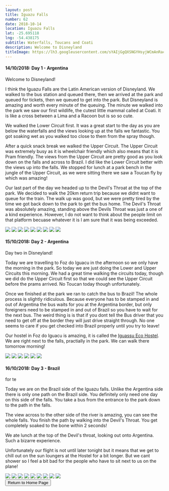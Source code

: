 ```yaml
---
layout: post
title: Iguazu Falls
number: 62
date: 2018-10-14
location: Iguazu Falls
lat: -25.695118
lng: -54.438175
subtitle: Waterfalls, Toucans and Coati
description: Welcome to Disneyland
titleImage: https://lh3.googleusercontent.com/sYAIjGgQXSNGYHsyjWCmAnRacl7FkR0CmkFZyenypODJkHfMhMq7GI8Jnnwgd6XjEvVBdOAv0r1yuQRIiOWPA-Lz3GUg8yYx-T_YF2tgHY5J_qp3kBV3CcnB_4XsvmdPYXriqlWbEnk=w2400
---
```


<h4>14/10/2018: Day 1 - Argentina</h4>

Welcome to Disneyland! 

I think the Iguazu Falls are the Latin American version of Disneyland. We walked to the bus station and queued there, then we arrived at the park and queued for tickets, then we queued to get into the park.
But Disneyland is amazing and worth every minute of the queuing. The minute we walked into the park we saw our first wildlife, the cutest little mammal called at Coati. It is like a cross between a Lima and a Racoon but is so so cute.

We walked the Lower Circuit first. It was a great start to the day as you are below the waterfalls and the views looking up at the falls we fantastic. You got soaking wet as you walked too close to them from the spray though. 

After a quick snack break we walked the Upper Circuit. The Upper Circuit was extremely busy as it is wheelchair friendly which also means that it is Pram friendly. The views from the Upper Circuit are pretty good as you look down on the falls and across to Brazil. I did like the Lower Circuit better with the views up into the falls. 
We stopped for lunch at a park bench in the jungle of the Upper Circuit, as we were sitting there we saw a Toucan fly by which was amazing!

Our last part of the day we headed up to the Devil's Throat at the top of the park. We decided to walk the 20km return trip because we didnt want to queue for the train. 
The walk up was good, but we were pretty tired by the time we got back down to the park to get the bus home. 
The Devil's Throat was absolutely amazing, standing above the Devils Throat was just a one of a kind experience. However, I do not want to think about the people limit on that platform becuase whatever it is I am sure that it was being exceeded. 

<img src="https://lh3.googleusercontent.com/aAdPf-nhQXiJg6lMfpz-D-0zE7uZMzpt8Mk1IRoQnUfTYj5nHD6PWQ06Uq2q82VRI3MS82f0kqNbLtVLlcgQ0qtYYDpzHw6UGd9s4p0pTPRrN-z3rc7PZikTuAvSF-W0gJMDfEGH05Y=w2400" class="image1">
<img src="https://lh3.googleusercontent.com/ZU-7niu59gN4qKoH6Ly8FWlJkfPeEIApES7b1F0N2ozLMlrEKHV23DZrFmk4UPcpLaQiDMDsSjMe5wVzOOg91UsKh5-dPh3gDCAOe5kO-jiJo8dFw0nMTnqfvYDVenOcbBGwlKKL-NM=w2400" class="image1">
<img src="https://lh3.googleusercontent.com/NpfZdjXj4VboNAd-9xYFZAV1aJOgNwEdDW2Ha2b4-LTilfB4gEjTlrxNibTQ86NUXhF0UGUhlteL4kktMK6NWM3MwXuY-x_4Yd0zuqd1cowN9-Ihq9GFHH6DqATCXCpMFSAak39XEW4=w2400" class="image1">
<img src="https://lh3.googleusercontent.com/8JqV6yoOo2PywglRuDKAuMMhOQ5rSbx17i__ubrjPA5l4dEE-ckDfiwFvmas6qYbs58XrZkFcio9uoCw7ME2z7eqnNUeV_5Kr6p07hPlo8WGCBACC8D0MKDSHJFYtE9ng5NbnyA8mNE=w2400" class="image1">
<img src="https://lh3.googleusercontent.com/cKJIXKlLxmJ5q-cCOmNmpXNcIJ_SFL_c0DAIFN-mrk2rNLniUcKQP3ONrK6wh5juKd3Kx8Eto7PfFiH2YFkBo-FdeSs7-TDo4-FdAqkR635adwRIVtwjhn9lbZgYDWHAUqraoorA2gw=w2400" class="image1">
<img src="https://lh3.googleusercontent.com/803q3eVzdNvD7eEuGpxPUsacVhgCF9LVlmW1nZ4PPjJ2zmUtHlxBZTYp-mNG5Q4CVuC7o6sV9gfMz6EBHIRnppeLbLCfmTmI1Py1I2-WXTFreUjZtkpKEJH3XnpzlXOxUf1EwqpKaBU=w2400" class="image1">
<img src="https://lh3.googleusercontent.com/WFKg1IFRuTvQekgd4Yxwck9VUrr5QPo6a3zXdThh_Dz4cuiGkPPc2maSUU8bI4gp2U9J0n808_OcM8gdYBY3YO7VeislGQ3NpA02aLkRxXlIgKVVRAphN0WVk8v6qikMBp8WpfbeMHc=w2400" class="image1">
<img src="https://lh3.googleusercontent.com/jBFTHOoS__hokP8A1DsGLP4XI04co9arjea2ROIR2DnU_cmttM7Cdg5NDWhuKLJNRkjLW5nvo-nlwdqhUDhqIzfhSn9Lm-C0Tb6j7ofxjv2c51od9_6XWLqKuxap3x4aflRbyws73-s=w2400" class="image1">
<img src="https://lh3.googleusercontent.com/dgGG2sDk0UFNgi4KN8Km8kR_3LN6kw2iYZrjYuNsD71tKJr4mFz8JhDzUre0HiUFwbU0MIeu8ecftMd-ZrEotg8zpOVcomp2-tyLaup1tmRJ9tMVif6qvL_IYaGz3466VasyBiFZymg=w2400" class="image1">

<h4>15/10/2018: Day 2 - Argentina</h4>

Day two in Disneyland!

Today we are travelling to Foz do Iguacu in the afternoon so we only have the morning in the park. So today we are just doing the Lower and Upper Circuits this morning. 
We had a great time walking the circuits today, though we did do the Upper Circuit first so that we could see the Upper Circuit before the prams arrived. No Toucan today though unfortunately. 

Once we finished at the park we ran to catch the bus to Brazil!
The whole process is slightly ridiculous. Because everyone has to be stamped in and out of Argentina the bus waits for you at the Argentina border, but only foreigners need to be stamped in and out of Brazil so you have to wait for the next bus.
The weird thing is is that if you dont tell the Bus driver that you need to get off at the border they will just drive straight through. No one seems to care if you get checked into Brazil properly until you try to leave!

Our hostel in Foz do Iguacu is amazing, it is called the <a target="_blank" href="http://iguassuecohostel.com/">Iguassu Eco Hostel</a>. We are right next to the falls, practially in the park. We can walk there tomorrow morning!

<img src="https://lh3.googleusercontent.com/YUazoOaT7yzNW-gJWxYqfNPwuSuNSykZUubTJUx5oPSSL4YZQ1zdD6uA2xqd9gcZET-VeHIeMWUDTaK3czmROUzjvGSRhW8b7Rx3ebuJ8kUHWDY54koYWStq7HiLYaP1Q3RLgaWnegg=w2400" class="image1">
<img src="https://lh3.googleusercontent.com/aB3pSf03AAy5mUcPBtLn3_f4UO8kyQlbxW6n4YoGuX9cSxArT6-WijJTLTCaj51_MDQQFx-3MflGmf1wp0gpEW3ST2NJSS5BKYJ8CcvEtniOvN1FpMFyjyDy9fHfdxRAzLgW3ThdsU0=w2400" class="image1">
<img src="https://lh3.googleusercontent.com/RE5ajxhQIIoqn7jCtESZA4Qf_yHEniB7OU-LJEM69TRZOFD1YFWPmIzJ-4bBhIuD1WNBrS0aTn2vIzydMzMIZUoVG8z8dIFquGGnMHJMwCrQnZNSHmEuxm41hnlHXMQqR6JgWXilO7k=w2400" class="image1">
<img src="https://lh3.googleusercontent.com/pxzQR5UvNY_KoDg6Uap6uTIPbZwYU8oPxFvKkl8Mubphwr1pk7xe_quwudKJvnvdZrqkcBcmm2ODuyUw3mxVNGT_iNfaVIInhk2Y_XdKQltvgva1WHLs6wd52tbkwu1Joh_xb30yCV4=w2400" class="image1">
<img src="https://lh3.googleusercontent.com/9UztYTyyKSJlDLwKZpu4ToHQt8w9w5IPGo64cZbeBWGOuNfo7tcFlCV6eWjjGuDnOlfLrwE-P2nkp61PXlIzcHUsME2jBRFslSb0ir1LQY1JNYlgpOYyNqttkerXsuIfftEK5GJEcGY=w2400" class="image1">
<img src="https://lh3.googleusercontent.com/5L2ECYIiTUIEumhIVtEhgr_EB5Ia3dzRc4GFGTflZ_zEEjZtwP-086F5jPYvez0vbI3FmNpsrFML_TebmwS5_hHE1rEB9zsXsvyS_tuJ9lwPpHd7ZTmQcisT30Ouw1IL8MQ5ZifPZws=w2400" class="image1">

<h4>16/10/2018: Day 3 - Brazil</h4>for te

Today we are on the Brazil side of the Iguazu falls. Unlike the Argentina side there is only one path on the Brazil side. You definitely only need one day on this side of the falls. 
You take a bus from the entrance to the park down to the path in the falls. 

The view across to the other side of the river is amazing, you can see the whole falls. You finish the path by walking into the Devil's Throat. You get completely soaked to the bone within 2 seconds!

We ate lunch at the top of the Devil's throat, looking out onto Argentina. Such a bizarre experience. 

Unfortunately our flight is not until later tonight but it means that we get to chill out on the sun loungers at the Hostel for a bit longer. But we cant shower so I feel a bit bad for the people who have to sit next to us on the plane!

<img src="https://lh3.googleusercontent.com/rvRAUIokvPh_XLelA9iyqFIlcXsAiHA6tQ5Xrx7idNEGR3liVdCpjnTyNXtXrwQxecWXNS4sLRgbQrc3Oc8GXqQFgOykDYcQZPeC1T1kiDUyBmSAiB-va2C3NNJPjE7lZ7l15i4hTZw=w2400" class="image1">
<img src="https://lh3.googleusercontent.com/Zp8H4di0zD7n_GDe7RbDJz1F3mBPB9IX0EPTqLpX9fxWrXv1WuzJ4wPLzkyCLNvx5W7UBoKe0h_653nxS2t-GllkeZAyte-eud0y0616w7cEw6LBI3_3AL7ZgWBqNATqnvFw4E5h7_Y=w2400" class="image1">
<img src="https://lh3.googleusercontent.com/FzaxY5CjEuS2kO_wH5f9cHFLpZy72pkrtDH5neiF60Jp3SgLZVMcWgXodVRWWYIAR3iZ2kKijBBNujFiLdKI9EuE1ZFa3tG7ufVYxUFn_H8zIzz49UO8b3cibk3_WvabiAoGFZo1x9A=w2400" class="image1">
<img src="https://lh3.googleusercontent.com/L-1rqCzxfB8o8ovV0t9o9DjZKNKEYTkM-AVOCJqeKqikzWOiVi3wVLuwHjD-C54Irhl_SqyCsUIIJUSQ_-kkCiBDyx0H9T-KezZHcKbLwbpcq_EXmyEmlZQmU7-_u5M_pSTAWdk6GW8=w2400" class="image1">
<img src="https://lh3.googleusercontent.com/oEg9qsh5C_GsxUpgX3U1q0Bk1LbM3nQFjO_bxiVjEDk4ruyZVGUA2vdzsI3VpJa1aAX_jW3h5ygba1lzDw1yUwfvzbxrWPGiCuqWGI70u5ilSXF_GMm3x_p13R3Awp0KyFY-LwZVrOQ=w2400" class="image1">
<img src="https://lh3.googleusercontent.com/L9ceinMEY6ODH9UypjqqQ2afliHkGXK37q4ivuhWir4NkApyPPITcKWuTgqfhl8FxMx5SSNxTu_DKtpErYv0BFde0UFo-HdpL5mqtSPFvYQI28Fj68DL2aVXC_fFwEq4nFkBEHB5BCo=w2400" class="image1">
<img src="https://lh3.googleusercontent.com/UF__fnXpKOcgoUjJnx_HxyCtZSUCJW01dSqiwzJltZfC4JLC6XQyTkaUzhK5uDTYKLBqJyEsq4HUh_TIBLRB9whvfOEsWmW66kvUtOI3qjwF6S70IuUxtXafnqpWBHkeJkCitl8XIyc=w2400" class="image1">
<img src="https://lh3.googleusercontent.com/cDmtZUGiHSiCTUi8OeU15mE-oezPqbkEqha5Kpfc0TVqKefYQTcy2KL4vTNvxw23RpZpShJVaXkyNx1Lx-pA0FLo1rlHLLRczbDZ2mifVodEx6ZXwMPbE02pTmHVCb-K3jO4uHjmIic=w2400" class="image1">
<img src="https://lh3.googleusercontent.com/M6Rk1T1Yp7cCEEkevI_CRh5V8lz7OtRdmBxV3mcHzkKfsDHoYVI2w8UuLEvrGFnEkwd7TFJLc2bIE2Dnl6seXt5a6J4DkLThP-xRNWMmr2t_UIYZNxrrwNx2E3vWRukATqj66v1ohTg=w2400" class="image1">

<div class="wrapper">
  <input type="button" class="button" value="Return to Home Page" onclick="self.close()">
</div>
